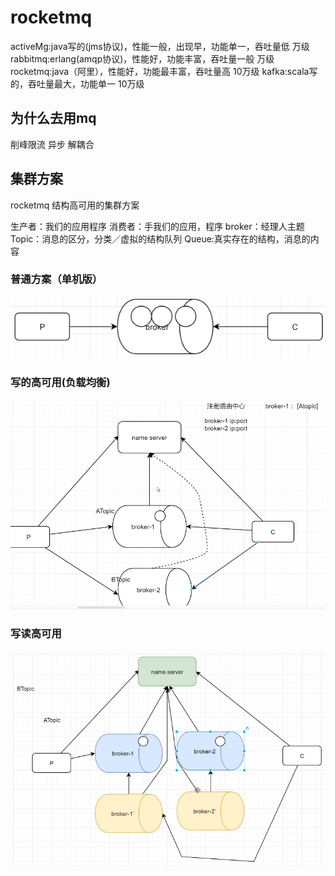 # rocketmq

activeMg:java写的(jms协议)，性能一般，出现早，功能单一，吞吐量低    万级
rabbitmq:erlang(amqp协议)，性能好，功能丰富，吞吐量一般            万级
rocketmq:java（阿里），性能好，功能最丰富，吞吐量高         10万级
kafka:scala写的，吞吐量最大，功能单一           10万级

## 为什么去用mq

削峰限流 异步 解耦合

## 集群方案

rocketmq 结构高可用的集群方案

生产者：我们的应用程序
消费者：手我们的应用，程序
broker：经理人主题
Topic：消息的区分，分类／虚拟的结构队列
Queue:真实存在的结构，消息的内容

### 普通方案（单机版）

![alt text](imgs/image.png)

### 写的高可用(负载均衡)

![alt text](imgs/image-1.png)

### 写读高可用

![alt text](imgs/image-2.png)